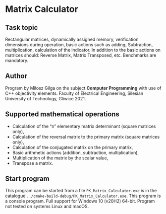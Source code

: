 # Matrix Calculator

## Task topic
Rectangular matrices, dynamically assigned memory, verification dimensions during operation, basic actions such as adding, Subtraction, multiplication, calculation of the indicator. In addition to the basic actions on matrices should: Reverse Matrix, Matrix Transposed, etc. Benchmarks are mandatory.

## Author
Program by Miłosz Gilga on the subject **Computer Programming** with use of C++ objectivity elements. Faculty of Electrical Engineering, Silesian University of Technology, Gliwice 2021.

## Supported mathematical operations
* Calculation of the “n” elementary matrix determinant (square matrices only),
* Calculation of the reversal matrix to the primary matrix (square matrices only),
* Calculation of the conjugated matrix on the primary matrix,
* Basic arithmetic actions (addition, subtraction, multiplication),
* Multiplication of the matrix by the scalar value,
* Transpose a matrix.

## Start program
This program can be started from a file `PK_Matrix_Calculator.exe` is in the catalogue
`../cmake-build-debug/PK_Matrix_Calculator.exe`. This program is a console program.
Full support for Windows 10 (v20H2) 64-bit. Program not tested on systems
Linux and macOS.
